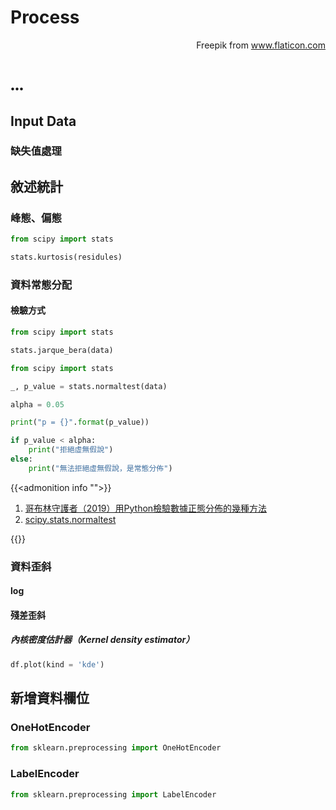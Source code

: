# Process

<!--more-->

<div style="text-align: right" Icons made by <a href="https://www.flaticon.com/authors/freepik" title="Freepik">Freepik</a> from <a href="https://www.flaticon.com/" title="Flaticon">www.flaticon.com</a></div>

<h1 style = "font-family: Verdana;font-weight: 600;">...</h1>

## Input Data
### 缺失值處理

## 敘述統計
### 峰態、偏態
```python
from scipy import stats

stats.kurtosis(residules)
```

### 資料常態分配
#### 檢驗方式
```python
from scipy import stats

stats.jarque_bera(data)
```
```python
from scipy import stats

_, p_value = stats.normaltest(data)

alpha = 0.05

print("p = {}".format(p_value))

if p_value < alpha:
    print("拒絕虛無假說")
else:
    print("無法拒絕虛無假說，是常態分佈")
```

{{<admonition info "">}}
1. [哥布林守護者（2019）用Python檢驗數據正態分佈的幾種方法](https://zhuanlan.zhihu.com/p/40447523)
1. [scipy.stats.normaltest](https://docs.scipy.org/doc/scipy/reference/generated/scipy.stats.normaltest.html#scipy-stats-normaltest)

{{</admonition>}}

### 資料歪斜
#### log
#### 殘差歪斜
##### 內核密度估計器（Kernel density estimator）
```python
df.plot(kind = 'kde')
```

## 新增資料欄位
### OneHotEncoder
```python
from sklearn.preprocessing import OneHotEncoder
```
### LabelEncoder
```python
from sklearn.preprocessing import LabelEncoder
```





